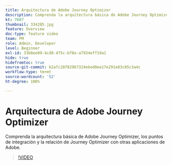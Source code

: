 ```yaml
---
title: Arquitectura de Adobe Journey Optimizer
description: Comprenda la arquitectura básica de Adobe Journey Optimizer, los puntos de integración y la relación de Journey Optimizer con otras aplicaciones de Adobe.
kt: 7607
thumbnail: 334205.jpg
feature: Overview
doc-type: feature video
team: PM
role: Admin, Developer
level: Beginner
exl-id: 33b8ee09-4cd8-475c-bf8e-a7934eff19a1
hide: true
hidefromtoc: true
source-git-commit: b2afc28f82967324ebed0ee17e291e83c85c3a4c
workflow-type: tm+mt
source-wordcount: '52'
ht-degree: 100%

---
```


# Arquitectura de Adobe Journey Optimizer

Comprenda la arquitectura básica de Adobe Journey Optimizer, los puntos de integración y la relación de Journey Optimizer con otras aplicaciones de Adobe.

>[!VIDEO](https://video.tv.adobe.com/v/334205?quality=12&learn=on)
